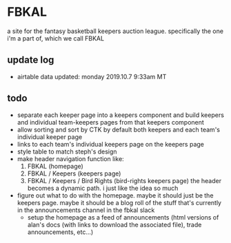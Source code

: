 # FBKAL

a site for the fantasy basketball keepers auction league. specifically the one i'm a part of, which we call FBKAL

## update log

- airtable data updated: monday 2019.10.7 9:33am MT

## todo

- separate each keeper page into a keepers component and build keepers and individual team-keepers pages from that keepers component
- allow sorting and sort by CTK by default both keepers and each team's individual keeper page
- links to each team's individual keepers page on the keepers page
- style table to match steph's design
- make header navigation function like:
  1. FBKAL (homepage)
  2. FBKAL / Keepers (keepers page)
  3. FBKAL / Keepers / Bird Rights (bird-rights keepers page)
the header becomes a dynamic path. i just like the idea so much
- figure out what to do with the homepage. maybe it should just be the keepers page. maybe it should be a blog roll of the stuff that's currently in the announcements channel in the fbkal slack
  - setup the homepage as a feed of announcements (html versions of alan's docs (with links to download the associated file), trade announcements, etc...)